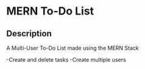 # MERN To-Do List
## Description

A Multi-User To-Do List made using the MERN Stack

-Create and delete tasks
-Create multiple users
